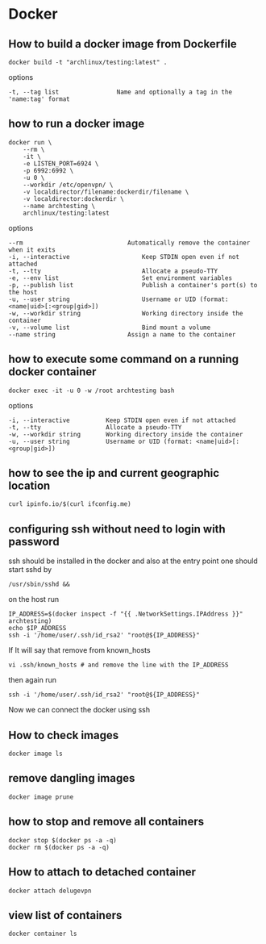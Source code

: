 # Docker

## How to build a docker image from Dockerfile

```
docker build -t "archlinux/testing:latest" .
```
options
```
-t, --tag list                Name and optionally a tag in the 'name:tag' format
```

## how to run a docker image

```
docker run \
    --rm \
    -it \
    -e LISTEN_PORT=6924 \
    -p 6992:6992 \
    -u 0 \
    --workdir /etc/openvpn/ \
    -v localdirector/filename:dockerdir/filename \
    -v localdirector:dockerdir \
    --name archtesting \
    archlinux/testing:latest
```

options
```
--rm                             Automatically remove the container when it exits
-i, --interactive                    Keep STDIN open even if not attached
-t, --tty                            Allocate a pseudo-TTY
-e, --env list                       Set environment variables
-p, --publish list                   Publish a container's port(s) to the host
-u, --user string                    Username or UID (format: <name|uid>[:<group|gid>])
-w, --workdir string                 Working directory inside the container
-v, --volume list                    Bind mount a volume
--name string                    Assign a name to the container
```

## how to execute some command on a running docker container
```
docker exec -it -u 0 -w /root archtesting bash
```

options
```
-i, --interactive          Keep STDIN open even if not attached
-t, --tty                  Allocate a pseudo-TTY
-w, --workdir string       Working directory inside the container
-u, --user string          Username or UID (format: <name|uid>[:<group|gid>])
```

## how to see the ip and current geographic location
```
curl ipinfo.io/$(curl ifconfig.me)
```

## configuring ssh without need to login with password
ssh should be installed in the docker and also at the entry point one should start sshd by

```
/usr/sbin/sshd &&
```

on the host run

```
IP_ADDRESS=$(docker inspect -f "{{ .NetworkSettings.IPAddress }}" archtesting)
echo $IP_ADDRESS
ssh -i '/home/user/.ssh/id_rsa2' "root@${IP_ADDRESS}"
```
If It will say that remove from known_hosts
```
vi .ssh/known_hosts # and remove the line with the IP_ADDRESS
```

then again run
```
ssh -i '/home/user/.ssh/id_rsa2' "root@${IP_ADDRESS}"
```

Now we can connect the docker using ssh


## How to check images

```
docker image ls
```

## remove dangling images

```
docker image prune
```


## how to stop and remove all containers
```
docker stop $(docker ps -a -q) 
docker rm $(docker ps -a -q)
```

## How to attach to detached container
```
docker attach delugevpn
```

## view list of containers

```
docker container ls
```

